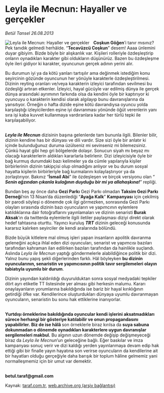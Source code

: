 # Leyla ile Mecnun: Hayaller ve gerçekler

*Betül Tansel 26.08.2013*

<div class="yazi"><img align="left" alt="Leyla ile Mecnun: Hayaller ve gerçekler" border="0" src="http://www.taraf.com.tr/fotoraflar/makaleler/leyla-ile-mecnun-hayaller-ve-gercekler_9882_orijinal.jpg" style="border-right-width:10px; border-color:#FFFFFF"/><p><b>Coşkun Göğen</b>’i tanır mısınız? Pek tanıdık gelmedi herhâlde. “<b>Tecavüzcü Coşkun</b>” desem! Aaaa ünlemini duyar gibiyim. Bizde böyle bir alışkanlık var. Kişileri rolleriyle özdeşleştirip onların oynadıkları karakter gibi oldukların düşünürüz. Bazen bu özdeşleşme öyle ileri gidiyor ki karakter, oyuncunun gerçek adının yerini alır.</p>
<p>Bu durumun iyi ya da kötü yanları tartışılır ama değinmek istediğim konu seyircinin gözünde oyuncunun her yönüyle karakterle özdeşleştirilmesi. Dizinin reyting oranları ve/veya karakterin izleyici tarafından sevilmesi bu özdeşliği artıran etkenler. İzleyici, hayal gücüyle var edilmiş dünya ile gerçek dünya arasındaki ayrımının farkında olsa da kendini öyle bir kaptırıyor ki oyuncuyu o karakterin kendisi olarak algılayıp bunu davranışlarına da yansıtıyor. Örneğin o hafta dizide eşine kötü davrandıysa oyuncu yolda karşılaştığı izleyicilerden eşine iyi davranması yönünde öğüt verenlerin yanı sıra işi kaba kuvvet kullanmaya vardıranlara kadar her türlü tepki ile karşılaşabiliyor.</p>
<p><b><i><br/>Leyla ile Mecnun</i></b> dizisinin başına gelenlerde tam bununla ilgili. Bilenler bilir, dizinin kendine has bir dünyası ve dili vardır. Size sizi öyle bir anlatır ki içinde bulunduğunuz duruma üzülseniz mi sevinseniz mi bilemezsiniz. Çünkü hayat gibi hep gri bölgelerde dolaşır. Sonucun siyah mı beyaz mı olacağı karakterlerin aldıkları kararlarla belirlenir. Dizi izleyicisiyle öyle bir bağ kurmuş durumdaki bazı kelimeler ya da cümle yapılarıyla kişiler birbirlerinin dizinin takipçisi olup olmadığını anlıyor ve bu durum sosyal hayatta kişilerin birbirleriyle bağ kurmalarını kolaylaştırıyor ya da zorlaştırıyor. Bakınız “<b>İsmail Abi</b>” ile özdeşleşen ve birçok versiyonu olan “ <b><i>Senin ağzından çıkanla kulağının duyduğu bir mi ya allahaşkına!</i></b>” repliği.</p>
<p>Bundan beş ay önce daha <b>Gezi Parkı</b> Gezi Parkı olmadan <b>Taksim Gezi Parkı Derneği</b>’nin 13 Nisan’da düzenlediği “<b>Ayağa Kalk</b>” <b>Kampanyası</b> için çekilmiş bir parodi söyleşi o dönemde çok ilgi görmezken, sonrasında Gezi Parkı olayları sırasında dizinin bazı oyuncuların ve yapımcının eylemlere katıldıklarına dair fotoğraflarını yayınlamaları ve dizinin senaristi <b>Burak Aksak</b>’ın da twitterda eylemlerle ilgili iletiler paylaşması diziyi direkt olarak hedef tahtasına oturttu. Yayıncı kuruluş <b><i>TRT</i></b> dizinin geleceği konusunda kararsız kalırken seyirciler de kendi aralarında bölündü. </p>
<p>Bizde büyük kitlelere mal olmuş işleri yapan insanların apolitik davranma geleneğini açıkça ihlal eden dizi oyuncuları, senarist ve yapımcısı bazıları tarafından kahraman ilan edilirken bazıları tarafından da hainlikle suçlandı. Aslında <i>Leyla ile Mecnun</i> yaptığı göndermelerle alabildiğince politik bir dizi. Yalnız bunu yapış şekli diğerlerinden farklı. Hâl böyleyken <b>bu dizinin oyuncularının, senaristin ve yapımcısının politik tavır sergilemeleri olayın tabiatıyla uyumlu bir durum</b>. </p>
<p>Dizinin yayından kaldırıldığı duyurulduktan sonra sosyal medyadaki tepkiler  dört ayrı etiketle TT listesinde yer alması gibi  herkesin malumu. Kararı onaylayanların yorumlarına bakıldığında ise bariz bir hayal kırıklığının getirdiği öfke var. Kendilerince oluşturdukları dünyaya uyumlu davranmayan oyuncuların, senaristin bu sonu hak ettiklerine inanıyorlar. </p>
<p><b><br/>Yurtdışı örneklerine bakıldığında oyuncular kendi işlerini aksatmadıkları sürece herhangi bir gösteriye katılabilir ve onun propagandasını yapabilirler.</b> <b>Biz de ise hâlâ </b> son örneklerle biraz kırılsa da  <b>suya sabuna dokunmadan o dönemde oynadıkları karakterlere uygun davranışlar sergilemeleri makbul.</b> Bu algının uzun dönemde değişip değişmeyeceği biraz da <i>Leyla ile Mecnun</i>’un geleceğine bağlı. Eğer baskılar ve imza kampanyası sonuç verir ve dizi kaldığı yerden yayınlanmaya devam edip hak ettiği gibi bir finalle yayın hayatına son verirse oyuncuların da kendilerine ait bir hayatları olduğu gerçeğiyle daha barışık bir toplum hâline gelmemiz yani normalleşmemiz için bir umut var demektir.</p><b>
<p><br/>betul.taraf@gmail.com</p>
</b>
</div>

Kaynak: [taraf.com.tr](http://www.taraf.com.tr:80/betul-tansel/makale-leyla-ile-mecnun-hayaller-ve-gercekler.htm), [web.archive.org (arşiv bağlantısı)](http://web.archive.org/web/20130827182958/http://www.taraf.com.tr:80/betul-tansel/makale-leyla-ile-mecnun-hayaller-ve-gercekler.htm)

